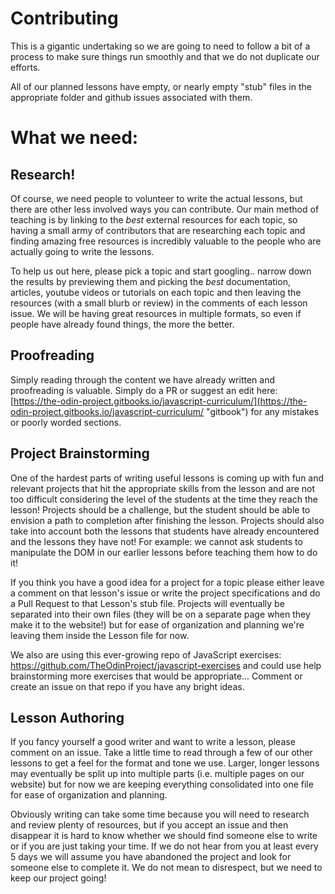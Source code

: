 # Contributing

This is a gigantic undertaking so we are going to need to follow a bit of a process to make sure things run smoothly and that we do not duplicate our efforts.

All of our planned lessons have empty, or nearly empty "stub" files in the appropriate folder and github issues associated with them.

# What we need:

## Research!

Of course, we need people to volunteer to write the actual lessons, but there are other less involved ways you can contribute. Our main method of teaching is by linking to the _best_ external resources for each topic, so having a small army of contributors that are researching each topic and finding amazing free resources is incredibly valuable to the people who are actually going to write the lessons.

To help us out here, please pick a topic and start googling.. narrow down the results by previewing them and picking the _best_ documentation, articles, youtube videos or tutorials on each topic and then leaving the resources \(with a small blurb or review\) in the comments of each lesson issue.  We will be having great resources in multiple formats, so even if people have already found things, the more the better.

## Proofreading

Simply reading through the content we have already written and proofreading is valuable.  Simply do a PR or suggest an edit here: [https://the-odin-project.gitbooks.io/javascript-curriculum/](https://the-odin-project.gitbooks.io/javascript-curriculum/ "gitbook") for any mistakes or poorly worded sections.

## Project Brainstorming

One of the hardest parts of writing useful lessons is coming up with fun and relevant projects that hit the appropriate skills from the lesson and are not too difficult considering the level of the students at the time they reach the lesson!  Projects should be a challenge, but the student should be able to envision a path to completion after finishing the lesson. Projects should also take into account both the lessons that students have already encountered and the lessons they have not!  For example: we cannot ask students to manipulate the DOM in our earlier lessons before teaching them how to do it!

If you think you have a good idea for a project for a topic please either leave a comment on that lesson's issue or write the project specifications and do a Pull Request to that Lesson's stub file.  Projects will eventually be separated into their own files \(they will be on a separate page when they make it to the website!\) but for ease of organization and planning we're leaving them inside the Lesson file for now.

We also are using this ever-growing repo of JavaScript exercises: https://github.com/TheOdinProject/javascript-exercises and could use help brainstorming more exercises that would be appropriate... Comment or create an issue on that repo if you have any bright ideas.

## Lesson Authoring

If you fancy yourself a good writer and want to write a lesson, please comment on an issue.  Take a little time to read through a few of our other lessons to get a feel for the format and tone we use.  Larger, longer lessons may eventually be split up into multiple parts \(i.e. multiple pages on our website\) but for now we are keeping everything consolidated into one file for ease of organization and planning.

Obviously writing can take some time because you will need to research and review plenty of resources, but if you accept an issue and then disappear it is hard to know whether we should find someone else to write or if you are just taking your time.  If we do not hear from you at least every 5 days we will assume you have abandoned the project and look for someone else to complete it. We do not mean to disrespect, but we need to keep our project going!

